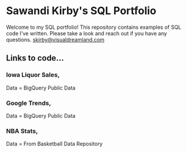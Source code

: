 # Sawandi Kirby's SQL Portfolio
Welcome to my SQL portfolio! This repository contains examples of SQL code I've written. 
Please take a look and reach out if you have any questions. skirby@visualdreamland.com
## Links to code... 

### Iowa Liquor Sales, 
Data = BigQuery Public Data

### Google Trends, 
Data = BigQuery Public Data 

### NBA Stats,
Data = From Basketball Data Repository 
